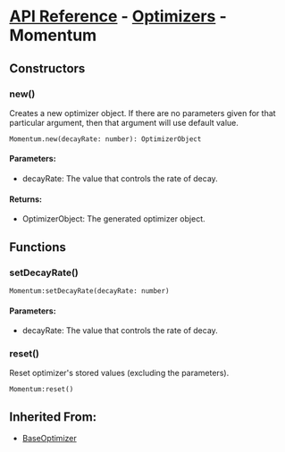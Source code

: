 # [API Reference](../../API.md) - [Optimizers](../Optimizers.md) - Momentum

## Constructors

### new()

Creates a new optimizer object. If there are no parameters given for that particular argument, then that argument will use default value.

```
Momentum.new(decayRate: number): OptimizerObject
```
#### Parameters:

* decayRate: The value that controls the rate of decay.

#### Returns:

* OptimizerObject: The generated optimizer object.

## Functions

### setDecayRate()

```
Momentum:setDecayRate(decayRate: number)
```

#### Parameters:

* decayRate: The value that controls the rate of decay.

### reset()

Reset optimizer's stored values (excluding the parameters).

```
Momentum:reset()
```

## Inherited From:

* [BaseOptimizer](BaseOptimizer.md)
